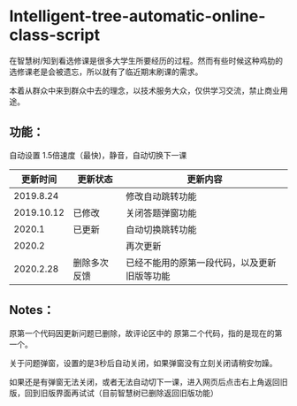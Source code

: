 ﻿# Intelligent-tree-automatic-online-class-script

在智慧树/知到看选修课是很多大学生所要经历的过程。然而有些时候这种鸡肋的选修课老是会被遗忘，所以就有了临近期末刷课的需求。

本着从群众中来到群众中去的理念，以技术服务大众，仅供学习交流，禁止商业用途。

## 功能：

自动设置 1.5倍速度（最快)，静音，自动切换下一课

|更新时间|更新状态|更新内容|
|-|-|-|
|2019.8.24||修改自动跳转功能|
|2019.10.12|已修改|关闭答题弹窗功能|
|2020.1|已更新|自动切换跳转功能|
|2020.2||再次更新|弹窗必须点答案问题，学习习惯问题|
|2020.2.28|删除多次反馈|已经不能用的原第一段代码，以及更新旧版等功能|

## Notes：

原第一个代码因更新问题已删除，故评论区中的 原第二个代码，指的是现在的第一个。

关于问题弹窗，设置的是3秒后自动关闭，如果弹窗没有立刻关闭请稍安勿躁。

如果还是有弹窗无法关闭，或者无法自动切下一课，进入网页后点击右上角返回旧版，回到旧版界面再试试（目前智慧树已删除返回旧版功能）
